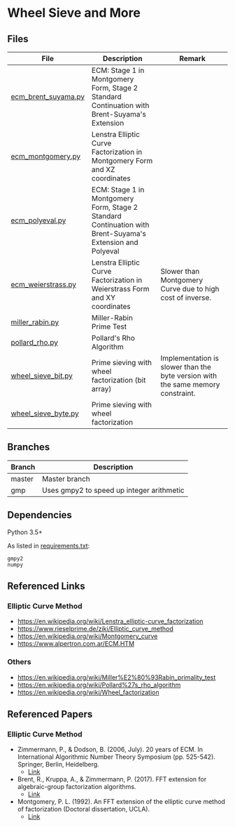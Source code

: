 # Wheel Sieve and More

## Files
|File|Description|Remark|
|--|--|--|
|[ecm_brent_suyama.py](ecm_brent_suyama.py)|ECM: Stage 1 in Montgomery Form, Stage 2 Standard Continuation with Brent-Suyama's Extension||
|[ecm_montgomery.py](ecm_montgomery.py)|Lenstra Elliptic Curve Factorization in Montgomery Form and XZ coordinates||
|[ecm_polyeval.py](ecm_polyeval.py)|ECM: Stage 1 in Montgomery Form, Stage 2 Standard Continuation with Brent-Suyama's Extension and Polyeval||
|[ecm_weierstrass.py](ecm_weierstrass.py)|Lenstra Elliptic Curve Factorization in Weierstrass Form and XY coordinates|Slower than Montgomery Curve due to high cost of inverse.|
|[miller_rabin.py](miller_rabin.py)|Miller-Rabin Prime Test||
|[pollard_rho.py](pollard_rho.py)|Pollard's Rho Algorithm||
|[wheel_sieve_bit.py](wheel_sieve_bit.py)|Prime sieving with wheel factorization (bit array)|Implementation is slower than the byte version with the same memory constraint.|
|[wheel_sieve_byte.py](wheel_sieve_byte.py)|Prime sieving with wheel factorization||

## Branches
|Branch|Description|
|--|--|
|master|Master branch|
|gmp|Uses gmpy2 to speed up integer arithmetic|

## Dependencies
Python 3.5+

As listed in [requirements.txt](requirements.txt):
```
gmpy2
numpy
```

## Referenced Links

### Elliptic Curve Method
- https://en.wikipedia.org/wiki/Lenstra_elliptic-curve_factorization
- https://www.rieselprime.de/ziki/Elliptic_curve_method
- https://en.wikipedia.org/wiki/Montgomery_curve
- https://www.alpertron.com.ar/ECM.HTM

### Others
- https://en.wikipedia.org/wiki/Miller%E2%80%93Rabin_primality_test
- https://en.wikipedia.org/wiki/Pollard%27s_rho_algorithm
- https://en.wikipedia.org/wiki/Wheel_factorization

## Referenced Papers

### Elliptic Curve Method
 - Zimmermann, P., & Dodson, B. (2006, July). 20 years of ECM. In International Algorithmic Number Theory Symposium (pp. 525-542). Springer, Berlin, Heidelberg.
   - [Link](https://hal.inria.fr/inria-00070192v2)
 - Brent, R., Kruppa, A., & Zimmermann, P. (2017). FFT extension for algebraic-group factorization algorithms.
   - [Link](https://hal.inria.fr/hal-01630907/document)
 - Montgomery, P. L. (1992). An FFT extension of the elliptic curve method of factorization (Doctoral dissertation, UCLA).
   - [Link](http://cr.yp.to/bib/1992/montgomery.ps)
